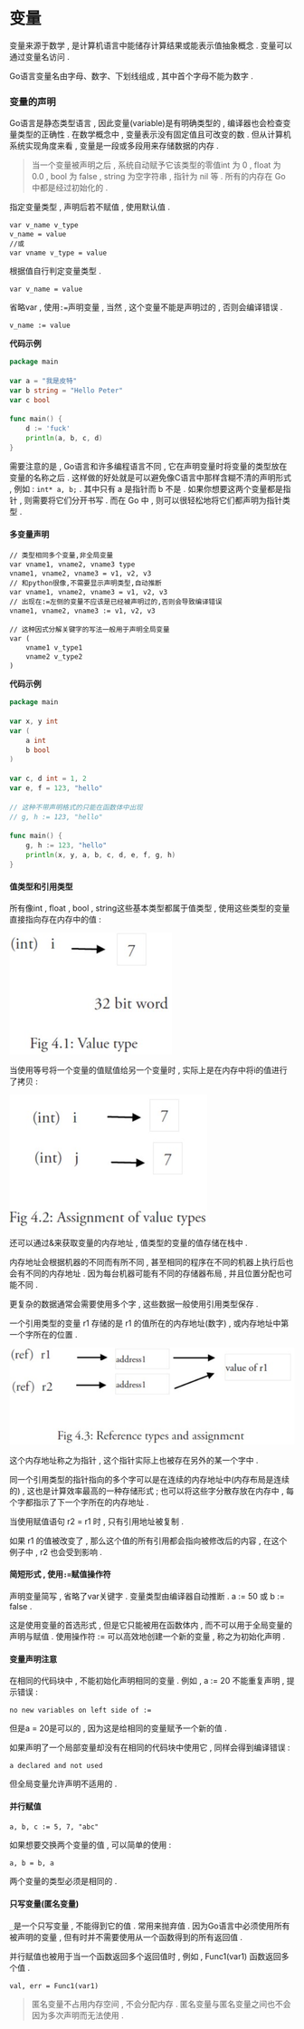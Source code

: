 # 变量

变量来源于数学 , 是计算机语言中能储存计算结果或能表示值抽象概念 . 变量可以通过变量名访问 .

Go语言变量名由字母、数字、下划线组成 , 其中首个字母不能为数字 .

### 变量的声明

Go语言是静态类型语言 , 因此变量\(variable\)是有明确类型的 , 编译器也会检查变量类型的正确性 . 在数学概念中 , 变量表示没有固定值且可改变的数 . 但从计算机系统实现角度来看 , 变量是一段或多段用来存储数据的内存 .

> 当一个变量被声明之后 , 系统自动赋予它该类型的零值int 为 0 , float 为 0.0 , bool 为 false , string 为空字符串 , 指针为 nil 等 . 所有的内存在 Go 中都是经过初始化的 .

指定变量类型 , 声明后若不赋值 , 使用默认值 .

```
var v_name v_type
v_name = value
//或
var vname v_type = value
```

根据值自行判定变量类型 .

```
var v_name = value
```

省略var , 使用`:=`声明变量 , 当然 , 这个变量不能是声明过的 , 否则会编译错误 .

```
v_name := value
```

**代码示例**

```go
package main

var a = "我是皮特"
var b string = "Hello Peter"
var c bool

func main() {
    d := 'fuck'
    println(a, b, c, d)
}
```

需要注意的是 , Go语言和许多编程语言不同 , 它在声明变量时将变量的类型放在变量的名称之后 . 这样做的好处就是可以避免像C语言中那样含糊不清的声明形式 , 例如 : `int* a, b;` . 其中只有 a 是指针而 b 不是 . 如果你想要这两个变量都是指针 , 则需要将它们分开书写 . 而在 Go 中 , 则可以很轻松地将它们都声明为指针类型 .

#### 多变量声明

```
// 类型相同多个变量,非全局变量
var vname1, vname2, vname3 type
vname1, vname2, vname3 = v1, v2, v3
// 和python很像,不需要显示声明类型,自动推断
var vname1, vname2, vname3 = v1, v2, v3
// 出现在:=左侧的变量不应该是已经被声明过的,否则会导致编译错误
vname1, vname2, vname3 := v1, v2, v3

// 这种因式分解关键字的写法一般用于声明全局变量
var (
    vname1 v_type1
    vname2 v_type2
)
```

**代码示例**

```go
package main

var x, y int
var (
    a int
    b bool
)

var c, d int = 1, 2
var e, f = 123, "hello"

// 这种不带声明格式的只能在函数体中出现
// g, h := 123, "hello"

func main() {
    g, h := 123, "hello"
    println(x, y, a, b, c, d, e, f, g, h)
}
```

#### 值类型和引用类型

所有像int , float , bool , string这些基本类型都属于值类型 , 使用这些类型的变量直接指向存在内存中的值 :

![](/assets/neicun1.png)

当使用等号将一个变量的值赋值给另一个变量时 , 实际上是在内存中将i的值进行了拷贝 :

![](/assets/neicun2.png)

还可以通过&来获取变量的内存地址 , 值类型的变量的值存储在栈中 .

内存地址会根据机器的不同而有所不同 , 甚至相同的程序在不同的机器上执行后也会有不同的内存地址 . 因为每台机器可能有不同的存储器布局 , 并且位置分配也可能不同 .

更复杂的数据通常会需要使用多个字 , 这些数据一般使用引用类型保存 .

一个引用类型的变量 r1 存储的是 r1 的值所在的内存地址\(数字\) , 或内存地址中第一个字所在的位置 .

![](/assets/neicun3.png)

这个内存地址称之为指针 , 这个指针实际上也被存在另外的某一个字中 .

同一个引用类型的指针指向的多个字可以是在连续的内存地址中\(内存布局是连续的\) , 这也是计算效率最高的一种存储形式 ; 也可以将这些字分散存放在内存中 , 每个字都指示了下一个字所在的内存地址 .

当使用赋值语句 r2 = r1 时 , 只有引用地址被复制 .

如果 r1 的值被改变了 , 那么这个值的所有引用都会指向被修改后的内容 , 在这个例子中 , r2 也会受到影响 .

#### 简短形式 , 使用`:=`赋值操作符

声明变量简写 , 省略了var关键字 . 变量类型由编译器自动推断 . a := 50 或 b := false .

这是使用变量的首选形式 , 但是它只能被用在函数体内 , 而不可以用于全局变量的声明与赋值 . 使用操作符 := 可以高效地创建一个新的变量 , 称之为初始化声明 .

#### 变量声明**注意**

在相同的代码块中 , 不能初始化声明相同的变量 . 例如 , a := 20 不能重复声明 , 提示错误 :

```
no new variables on left side of :=
```

但是a = 20是可以的 , 因为这是给相同的变量赋予一个新的值 .

如果声明了一个局部变量却没有在相同的代码块中使用它 , 同样会得到编译错误 :

```
a declared and not used
```

但全局变量允许声明不适用的 .

#### **并行赋值**

```
a, b, c := 5, 7, "abc"
```

如果想要交换两个变量的值 , 可以简单的使用 :

```
a, b = b, a
```

两个变量的类型必须是相同的 .

#### **只写变量\(匿名变量\)**

`_`是一个只写变量 , 不能得到它的值 . 常用来抛弃值 . 因为Go语言中必须使用所有被声明的变量 , 但有时并不需要使用从一个函数得到的所有返回值 .

并行赋值也被用于当一个函数返回多个返回值时 , 例如  , Func1\(var1\) 函数返回多个值 .

```
val, err = Func1(var1)
```

> 匿名变量不占用内存空间 , 不会分配内存 . 匿名变量与匿名变量之间也不会因为多次声明而无法使用 .



